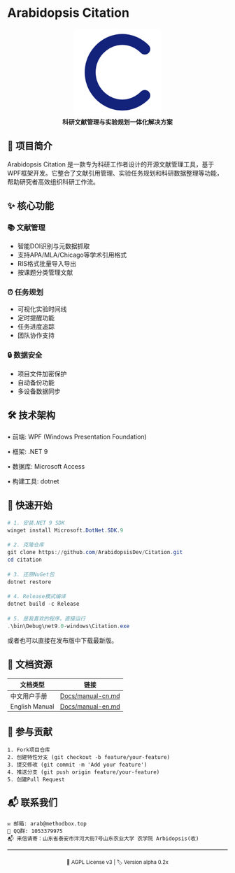 # Arabidopsis Citation

<p align="center">
  <img src="Docs/img/logo.png" width="200" alt="Arabidopsis Citation Logo">
  <br>
  <strong>科研文献管理与实验规划一体化解决方案</strong>
</p>

## 🌟 项目简介

Arabidopsis Citation 是一款专为科研工作者设计的开源文献管理工具，基于WPF框架开发。它整合了文献引用管理、实验任务规划和科研数据整理等功能，帮助研究者高效组织科研工作流。

## ✨ 核心功能

### 📚 文献管理
- 智能DOI识别与元数据抓取
- 支持APA/MLA/Chicago等学术引用格式
- RIS格式批量导入导出
- 按课题分类管理文献

### ⏰ 任务规划
- 可视化实验时间线
- 定时提醒功能
- 任务进度追踪
- 团队协作支持

### 🔒 数据安全
- 项目文件加密保护
- 自动备份功能
- 多设备数据同步

## 🛠 技术架构

• 前端: WPF (Windows Presentation Foundation)

• 框架: .NET 9

• 数据库: Microsoft Access

• 构建工具: dotnet

## 🚀 快速开始

```powershell
# 1. 安装.NET 9 SDK
winget install Microsoft.DotNet.SDK.9

# 2. 克隆仓库
git clone https://github.com/ArabidopsisDev/Citation.git
cd citation

# 3. 还原NuGet包
dotnet restore

# 4. Release模式编译
dotnet build -c Release

# 5. 是我喜欢的程序，直接运行
.\bin\Debug\net9.0-windows\Citation.exe
```

或者也可以直接在发布版中下载最新版。

## 📖 文档资源

| 文档类型 | 链接 |
|----------|------|
| 中文用户手册 | [Docs/manual-cn.md](Docs/manual-cn.md) |
| English Manual | [Docs/manual-en.md](Docs/manual-en.md) |

## 🤝 参与贡献

```plaintext
1. Fork项目仓库
2. 创建特性分支 (git checkout -b feature/your-feature)
3. 提交修改 (git commit -m 'Add your feature')
4. 推送分支 (git push origin feature/your-feature)
5. 创建Pull Request
```

## 📬 联系我们

```plaintext
✉️ 邮箱: arab@methodbox.top
👥 QQ群: 1053379975
📬 来信请寄：山东省泰安市泮河大街7号山东农业大学 农学院 Arbidopsis(收)
```

---

<p align="center">
  <sub>📜 AGPL License v3 | 🏷️ Version alpha 0.2x</sub>
</p>